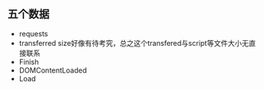 ## 五个数据
+ requests
+ transferred  size好像有待考究，总之这个transfered与script等文件大小无直接联系
+ Finish
+ DOMContentLoaded
+ Load
